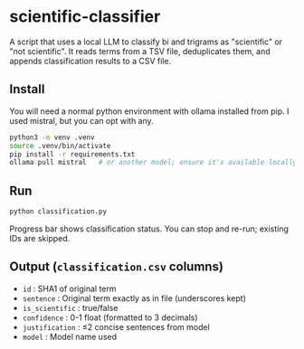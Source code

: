 # scientific-classifier

A script that uses a local LLM to classify bi and trigrams as "scientific" or "not scientific". It reads terms from a TSV file, deduplicates them, and appends classification results to a CSV file. 

## Install
You will need a normal python environment with ollama installed from pip. I used mistral, but you can opt with any.
```bash
python3 -m venv .venv
source .venv/bin/activate
pip install -r requirements.txt
ollama pull mistral   # or another model; ensure it's available locally
```

## Run
```bash
python classification.py
```
Progress bar shows classification status. You can stop and re-run; existing IDs are skipped.

## Output (`classification.csv` columns)
- `id`       : SHA1 of original term
- `sentence` : Original term exactly as in file (underscores kept)
- `is_scientific` : true/false
- `confidence`    : 0-1 float (formatted to 3 decimals)
- `justification` : ≤2 concise sentences from model
- `model`         : Model name used